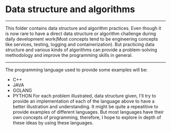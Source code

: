 # Data structure and algorithms

---

This folder contains data structure and algorithm practices. Even though it is now rare to have a direct data structure or algorithm challenge during daily development work(Most concepts tend to be engineering concepts like services, testing, logging and containerization). But practicing data structure and various kinds of algorithms can provide a problem-solving methodology and improve the programming skills in general.

---

The programming language used to provide some examples will be:
* C++
* JAVA
* GOLANG
* PYTHON
For each problem illustrated, data structure given, I'll try to provide an implementation of each of the language above to have a better illustration and understanding. 
It might be quite a repeatitive to provide examples of different languages. But most languages have their own concepts of programming, therefore, I hope to explore in depth of these ideas by using these languages. 
